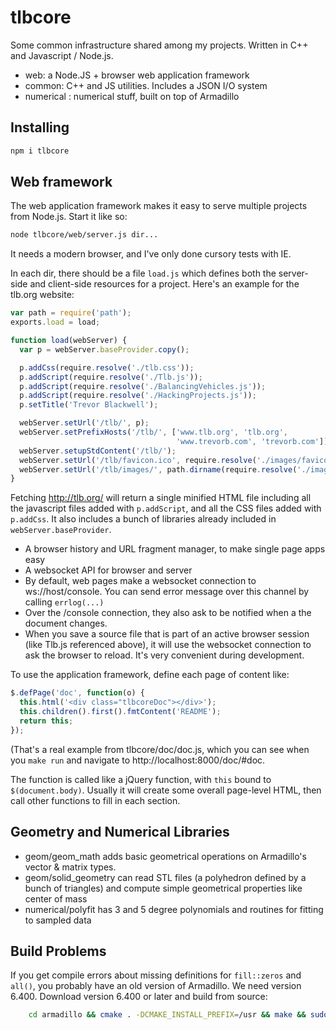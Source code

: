 # tlbcore

Some common infrastructure shared among my projects. Written in C++ and Javascript / Node.js.

  * web: a Node.JS + browser web application framework
  * common: C++ and JS utilities. Includes a JSON I/O system
  * numerical : numerical stuff, built on top of Armadillo


Installing
--
```sh
npm i tlbcore
```

Web framework
--

The web application framework makes it easy to serve multiple projects from Node.js.
Start it like so:

```sh
node tlbcore/web/server.js dir...
```

It needs a modern browser, and I've only done cursory tests with IE.

In each dir, there should be a file `load.js` which defines both the server-side and client-side resources for a project. Here's an example for the tlb.org website:

```javascript
var path = require('path');
exports.load = load;

function load(webServer) {
  var p = webServer.baseProvider.copy();

  p.addCss(require.resolve('./tlb.css'));
  p.addScript(require.resolve('./Tlb.js'));
  p.addScript(require.resolve('./BalancingVehicles.js'));
  p.addScript(require.resolve('./HackingProjects.js'));
  p.setTitle('Trevor Blackwell');

  webServer.setUrl('/tlb/', p);
  webServer.setPrefixHosts('/tlb/', ['www.tlb.org', 'tlb.org',
                                     'www.trevorb.com', 'trevorb.com']);
  webServer.setupStdContent('/tlb/');
  webServer.setUrl('/tlb/favicon.ico', require.resolve('./images/favicon.ico'));
  webServer.setUrl('/tlb/images/', path.dirname(require.resolve('./images')));
}
```

Fetching http://tlb.org/ will return a single minified HTML file including all the javascript files added with `p.addScript`, and all the CSS files added with `p.addCss`. It also includes a bunch of libraries already included in `webServer.baseProvider`.

 * A browser history and URL fragment manager, to make single page apps easy
 * A websocket API for browser and server
 * By default, web pages make a websocket connection to ws://host/console. You can send error message over this channel by calling `errlog(...)`
 * Over the /console connection, they also ask to be notified when a the document changes.
 * When you save a source file that is part of an active browser session (like Tlb.js referenced above), it will use the websocket connection to ask the browser to reload. It's very convenient during development.

To use the application framework, define each page of content like:

```javascript
$.defPage('doc', function(o) {
  this.html('<div class="tlbcoreDoc"></div>');
  this.children().first().fmtContent('README');
  return this;
});
```

(That's a real example from tlbcore/doc/doc.js, which you can see when you `make run` and navigate to http://localhost:8000/doc/#doc.

The function is called like a jQuery function, with `this` bound to `$(document.body)`. Usually it will create some overall page-level HTML, then call other functions to fill in each section.


Geometry and Numerical Libraries
--
 * geom/geom_math adds basic geometrical operations on Armadillo's vector & matrix types.
 * geom/solid_geometry can read STL files (a polyhedron defined by a bunch of triangles) and compute simple geometrical properties like center of mass
 * numerical/polyfit has 3 and 5 degree polynomials and routines for fitting to sampled data


Build Problems
--

If you get compile errors about missing definitions for `fill::zeros` and `all()`, you probably have
an old version of Armadillo. We need version 6.400. Download version 6.400 or later and build from source:
```sh
	cd armadillo && cmake . -DCMAKE_INSTALL_PREFIX=/usr && make && sudo make install
```
